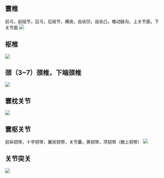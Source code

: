 ## 寰椎
前弓，前结节，后弓，后结节，横突，齿状凹，齿状凸，椎动脉沟，上关节面，下关节面
![](https://weharmonyos.oss-cn-hangzhou.aliyuncs.com/resources/jingzhui/1.png)
## 枢椎
![](https://weharmonyos.oss-cn-hangzhou.aliyuncs.com/resources/jingzhui/2.png)
## 颈（3~7）颈椎，下端颈椎
![](https://weharmonyos.oss-cn-hangzhou.aliyuncs.com/resources/jingzhui/3.png)
## 寰枕关节
![](https://weharmonyos.oss-cn-hangzhou.aliyuncs.com/resources/jingzhui/4.png)
## 寰枢关节
前纵韧带，十字韧带，翼状韧带，关节囊，黄韧带，项韧带（棘上韧带）
![](https://weharmonyos.oss-cn-hangzhou.aliyuncs.com/resources/jingzhui/5.png)
## 关节突关
![](https://weharmonyos.oss-cn-hangzhou.aliyuncs.com/resources/jingzhui/6.png)